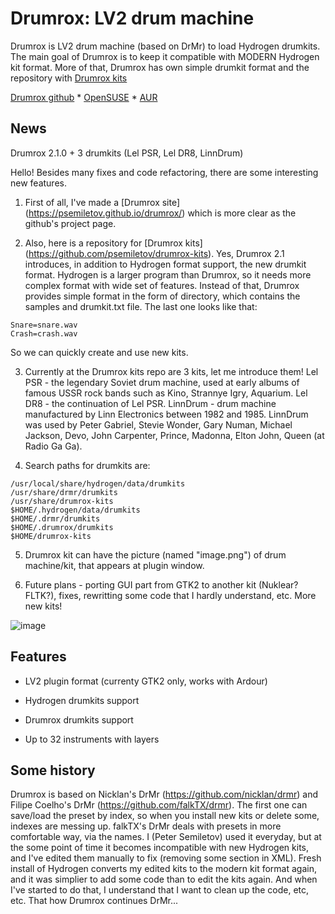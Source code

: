 # Drumrox: LV2 drum machine

Drumrox is LV2 drum machine (based on DrMr) to load Hydrogen drumkits. The main goal of Drumrox is to keep it compatible with MODERN Hydrogen kit format. More of that, Drumrox has own simple drumkit format and the repository with [Drumrox kits](https://github.com/psemiletov/drumrox-kits)


[Drumrox github](https://github.com/psemiletov/drumrox) *
[OpenSUSE](https://build.opensuse.org/package/show/multimedia:proaudio/drumrox) *
[AUR](https://aur.archlinux.org/packages/drumrox)

## News

Drumrox 2.1.0 + 3 drumkits (Lel PSR, Lel DR8, LinnDrum)

Hello!
Besides many fixes and code refactoring, there are some interesting new features.

1. First of all, I've made a [Drumrox site] (https://psemiletov.github.io/drumrox/) which is more clear as the github's project page.

2. Also, here is a repository for [Drumrox kits] (https://github.com/psemiletov/drumrox-kits). Yes, Drumrox 2.1 introduces, in addition to Hydrogen format support, the new drumkit format. Hydrogen is a larger program than Drumrox, so it needs more complex format with wide set of features. Instead of that, Drumrox provides simple format in the form of directory, which contains the samples and drumkit.txt file. The last one looks like that:

```Kick=kick.wav
Snare=snare.wav
Crash=crash.wav
```

So we can quickly create and use new kits.

3. Currently at the Drumrox kits repo are 3 kits, let me introduce them! Lel PSR - the legendary Soviet drum machine, used at early albums of famous USSR rock bands such as Kino, Strannye Igry, Aquarium. Lel DR8 - the continuation of Lel PSR. LinnDrum - drum machine manufactured by Linn Electronics between 1982 and 1985.
LinnDrum was used by Peter Gabriel, Stevie Wonder, Gary Numan, Michael Jackson, Devo, John Carpenter, Prince, Madonna, Elton John, Queen (at Radio Ga Ga).

4. Search paths for drumkits are:

```/usr/share/hydrogen/data/drumkits
/usr/local/share/hydrogen/data/drumkits
/usr/share/drmr/drumkits
/usr/share/drumrox-kits
$HOME/.hydrogen/data/drumkits
$HOME/.drmr/drumkits
$HOME/.drumrox/drumkits
$HOME/drumrox-kits
```

5. Drumrox kit can have the picture (named "image.png") of drum machine/kit, that appears at plugin window.

6. Future plans - porting GUI part from GTK2 to another kit (Nuklear? FLTK?), fixes, rewritting some code that I hardly understand, etc. More new kits!


![image](https://user-images.githubusercontent.com/8168336/244692820-9aa0c6a3-27cd-451c-9c9f-6149c374bd63.png)

## Features

* LV2 plugin format (currenty GTK2 only, works with Ardour)

* Hydrogen drumkits support

* Drumrox drumkits support

* Up to 32 instruments with layers


## Some history

Drumrox is based on Nicklan's DrMr (https://github.com/nicklan/drmr) and Filipe Coelho's DrMr (https://github.com/falkTX/drmr). The first one can save/load the preset by index, so when you install new kits or delete some, indexes are messing up. falkTX's DrMr deals with presets in more comfortable way, via the names. I (Peter Semiletov) used it everyday, but at the some point of time it becomes incompatible with new Hydrogen kits, and I've edited them manually to fix (removing some section in XML). Fresh install of Hydrogen converts my edited kits to the modern kit format again, and it was simplier to add some code than to edit the kits again. And when I've started to do that, I understand that I want to clean up the code, etc, etc. That how Drumrox continues DrMr...


